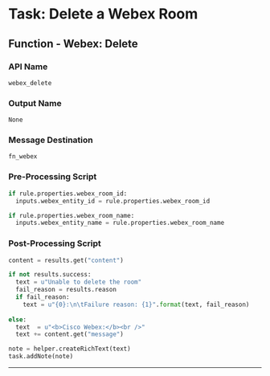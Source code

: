 <!--
    DO NOT MANUALLY EDIT THIS FILE
    THIS FILE IS AUTOMATICALLY GENERATED WITH resilient-sdk codegen
-->

# Task: Delete a Webex Room

## Function - Webex: Delete

### API Name
`webex_delete`

### Output Name
`None`

### Message Destination
`fn_webex`

### Pre-Processing Script
```python
if rule.properties.webex_room_id:
  inputs.webex_entity_id = rule.properties.webex_room_id

if rule.properties.webex_room_name:
  inputs.webex_entity_name = rule.properties.webex_room_name
```

### Post-Processing Script
```python
content = results.get("content")

if not results.success:
  text = u"Unable to delete the room"
  fail_reason = results.reason
  if fail_reason:
    text = u"{0}:\n\tFailure reason: {1}".format(text, fail_reason)
    
else:
  text  = u"<b>Cisco Webex:</b><br />"
  text += content.get("message")

note = helper.createRichText(text)
task.addNote(note)
```

---

